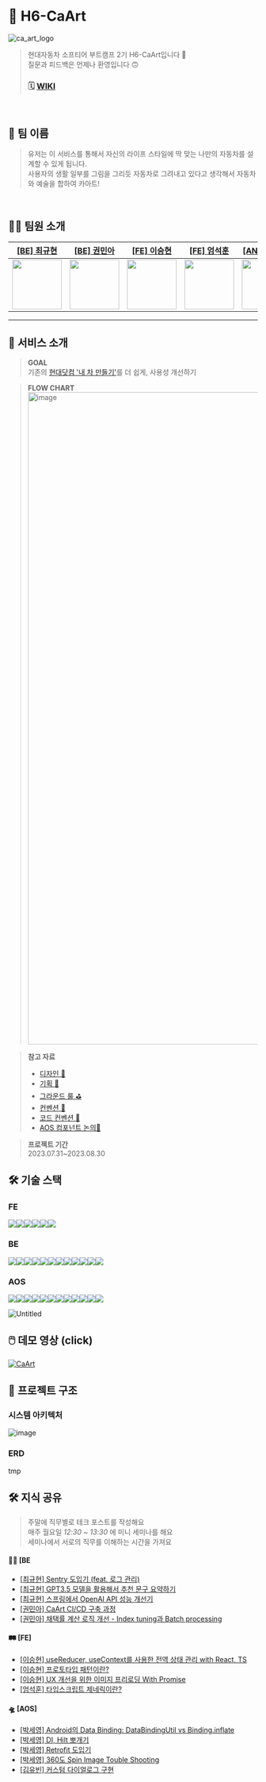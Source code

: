 # 🎨 H6-CaArt
![ca_art_logo](https://github.com/softeerbootcamp-2nd/H6-CaArt/assets/62997391/d329c2a1-106a-45b4-9d8e-6c7bd5d5f4aa)
> 현대자동차 소프티어 부트캠프 2기
> H6-CaArt입니다 🙂  
> 질문과 피드백은 언제나 환영입니다 🙃  
> ### 🗓 [WIKI](https://github.com/softeerbootcamp-2nd/H6-CaArt/wiki)
<br>

## 👬 팀 이름
> 유저는 이 서비스를 통해서 자신의 라이프 스타일에 딱 맞는 나만의 자동차를 설계할 수 있게 됩니다.  
> 사용자의 생활 일부를 그림을 그리듯 자동차로 그려내고 있다고 생각해서 자동차와 예술을 합하여 카아트!  
<br>

## 🧑‍💻 팀원 소개
| [[BE] 최규현](https://github.com/rbgus2002)                | [[BE] 권민아](https://github.com/mingulmangul)                                                | [[FE] 이승현](https://github.com/sseungki98)                         | [[FE] 엄석훈](https://github.com/tommya98)                         | [[AND] 박세영](https://github.com/sey2)                                       | [[AND] 김유빈](https://github.com/gogumaC)                         |
|---------------------------------------------------------|-------------------------------------------------------------|-----------------------------------------------------------|---------------------------------------------------------|-----------------------------------------------------|--------------------------------------------------------|
| <img src="https://github.com/rbgus2002.png" width="100"> | <img src="https://github.com/mingulmangul.png" width="100"> | <img src="https://github.com/sseungki98.png" width="100"> | <img src="https://github.com/tommya98.png" width="100"> | <img src="https://github.com/sey2.png" width="100"> | <img src="https://github.com/gogumaC.png" width="100"> 
---

## 🌴 서비스 소개
> **GOAL**  
> 기존의 [현대닷컴 '내 차 만들기'](https://www.hyundai.com/kr/ko/e/vehicles/estimation)를 더 쉽게, 사용성 개선하기 

> **FLOW CHART**
> <img width="1315" alt="image" src="https://github.com/softeerbootcamp-2nd/H6-CaArt/assets/62997391/d8f35d76-e1d5-4c75-87b7-e9066a3a9d28">

> **참고 자료**  
> * [디자인 🎨](https://www.figma.com/file/p1UkFMMha9P4UvMSgxjjUJ/Handoff_guidelines?type=design&node-id=1-6&mode=design&t=IOPBQbQ365pyFnNW-0)
> * [기획 📜](https://www.figma.com/file/p1UkFMMha9P4UvMSgxjjUJ/Handoff_guidelines?type=design&node-id=8-17111&mode=design&t=sR1iRC07dqwRgOQX-0)
> * [그라운드 룰 ⛳️](https://github.com/softeerbootcamp-2nd/H6-CaArt/wiki/그라운드-룰-⛳️)
> * [컨벤션 📐](https://github.com/softeerbootcamp-2nd/H6-CaArt/wiki/%EC%BB%A8%EB%B2%A4%EC%85%98-%F0%9F%93%90)
> * [코드 컨벤션 🚜](https://github.com/softeerbootcamp-2nd/H6-CaArt/wiki/%EC%BD%94%EB%93%9C-%EC%BB%A8%EB%B2%A4%EC%85%98)
> * [AOS 컴포넌트 논의🎨](https://www.figma.com/file/0DJx5P6bfUIttXCxogWl28/Untitled?type=design&node-id=0%3A1&mode=design&t=YUVNbGXvpuSXjWpf-1)

> **프로젝트 기간**  
> 2023.07.31~2023.08.30

## 🛠️ 기술 스택
### FE
<div style="display:flex;">
<img src="https://img.shields.io/badge/yarn-2C8EBB?style=for-the-badge&logo=yarn&logoColor=white">
<img src="https://img.shields.io/badge/React-61DAFB?style=for-the-badge&logo=React&logoColor=white">
<img src="https://img.shields.io/badge/TypeScript-3178C6?style=for-the-badge&logo=TypeScript&logoColor=white"/>
<img src="https://img.shields.io/badge/Styled Components-DB7093?style=for-the-badge&logo=styledcomponents&logoColor=white">
<img src="https://img.shields.io/badge/Prettier-F7B93E?style=for-the-badge&logo=prettier&logoColor=white">
<img src="https://img.shields.io/badge/Eslint-4B32C3?style=for-the-badge&logo=eslint&logoColor=white">
</div>

### BE
<div style="display:flex;">
<img src="https://img.shields.io/badge/java-007396?style=for-the-badge&logo=java&logoColor=white">
<img src="https://img.shields.io/badge/spring-6DB33F?style=for-the-badge&logo=spring&logoColor=white">
<img src="https://img.shields.io/badge/springboot-6DB33F?style=for-the-badge&logo=springboot&logoColor=white">
<img src="https://img.shields.io/badge/mysql-4479A1?style=for-the-badge&logo=mysql&logoColor=white">
<img src="https://img.shields.io/badge/ec2-FF9900?style=for-the-badge&logo=amazonec2&logoColor=white">
<img src="https://img.shields.io/badge/s3-569A31?style=for-the-badge&logo=amazons3&logoColor=white">
<img src="https://img.shields.io/badge/code deploy-00AA12?style=for-the-badge&lo&logoColor=white">
<img src="https://img.shields.io/badge/awslambda-FF9900?style=for-the-badge&logo=awslambda&logoColor=white">
<img src="https://img.shields.io/badge/github actions-2088FF?style=for-the-badge&logo=githubactions&logoColor=white">
<img src="https://img.shields.io/badge/swagger-85EA2D?style=for-the-badge&logo=swagger&logoColor=black">
<img src="https://img.shields.io/badge/sentry-362D59?style=for-the-badge&logo=sentry&logoColor=white">
<img src="https://img.shields.io/badge/openai-412991?style=for-the-badge&logo=openai&logoColor=white">
</div>

### AOS
<div style="display:flex;">
<img src="https://img.shields.io/badge/android studio-3DDC84?style=for-the-badge&logo=android studio&logoColor=white">
<img src="https://img.shields.io/badge/kotlin-7F52FF?style=for-the-badge&logo=kotlin&logoColor=white">
<img src="https://img.shields.io/badge/firebase-FFCA28?style=for-the-badge&logo=firebase&logoColor=white">
<img src="https://img.shields.io/badge/hilt-3DDC84?style=for-the-badge&logo=android&logoColor=white">
<img src="https://img.shields.io/badge/corutine-3DDC84?style=for-the-badge&logo=android&logoColor=white">
<img src="https://img.shields.io/badge/retrofit-3DDC84?style=for-the-badge&logo=android&logoColor=white">
<img src="https://img.shields.io/badge/livedataflow-3DDC84?style=for-the-badge&logo=android&logoColor=white">
<img src="https://img.shields.io/badge/mvvm-3DDC84?style=for-the-badge&logo=android&logoColor=white">
<img src="https://img.shields.io/badge/coil-3DDC84?style=for-the-badge&logo=android&logoColor=white">
<img src="https://img.shields.io/badge/data binding-3DDC84?style=for-the-badge&logo=android&logoColor=white">
<img src="https://img.shields.io/badge/navigation-3DDC84?style=for-the-badge&logo=android&logoColor=white">
<img src="https://img.shields.io/badge/custum view-3DDC84?style=for-the-badge&logo=android&logoColor=white"> 
</div>

![Untitled](https://github.com/softeerbootcamp-2nd/H6-CaArt/assets/54762273/60105673-5636-43eb-b6b4-b0c3dc4b3420)


## 🖱️ 데모 영상 (click)
[![CaArt](https://github.com/softeerbootcamp-2nd/H6-CaArt/assets/62997391/9aaca621-025b-419f-a783-503293f16a72)](https://youtu.be/Q1H4qMkPsiQ)



## 🏢 프로젝트 구조

### 시스템 아키텍처
![image](https://github.com/softeerbootcamp-2nd/H6-CaArt/assets/62997391/aee7c8b6-ffe6-4e7b-a2c8-00dfa6d14189)

### ERD
tmp


## 🛠 지식 공유
> 주말에 직무별로 테크 포스트를 작성해요   
> 매주 월요일 _12:30 ~ 13:30_ 에 미니 세미나를 해요  
> 세미나에서 서로의 직무를 이해하는 시간을 가져요
#### 💪🏼 [BE
* [[최규현] Sentry 도입기 (feat. 로그 관리)](https://dmansp.tistory.com/74)
* [[최규현] GPT3.5 모델을 활용해서 추천 문구 요약하기](https://flying-guitar-2a3.notion.site/OpenAI-GPT-d87c5e2a73e648698eb489623f1d514d?pvs=4)
* [[최규현] 스프링에서 OpenAI API 성능 개선기](https://flying-guitar-2a3.notion.site/OpenAI-API-e4d2536e85ba411e82f5cdb89bd55e13?pvs=4)
* [[권민아] CaArt CI/CD 구축 과정](https://mingulmangul.notion.site/CaArt-408d1c35423044abb3a5d3ea4d52cd42?pvs=4)
* [[권민아] 채택률 계산 로직 개선 - Index tuning과 Batch processing](https://mingulmangul.notion.site/CaArt-0c2e30a0877f44bc99894fe570eeaf2e?pvs=4)

#### 🛤 [FE]
* [[이승현] useReducer, useContext를 사용한 전역 상태 관리 with React, TS](https://seunghyunfe.tistory.com/4)
* [[이승현] 프로토타입 패턴이란?](https://seunghyunfe.tistory.com/3)
* [[이승현] UX 개선을 위한 이미지 프리로딩 With Promise](https://seunghyunfe.tistory.com/5)
* [[엄석훈] 타입스크립트 제네릭이란?](https://github.com/softeerbootcamp-2nd/H6-CaArt/wiki/2week_FE_tech_post_1)

#### 🛸 [AOS]
* [[박세영] Android의 Data Binding: DataBindingUtil vs Binding.inflate](https://github.com/softeerbootcamp-2nd/H6-CaArt/wiki/1week_AOS_tech_post_1)
* [[박세영] DI, Hilt 뽀개기](https://github.com/softeerbootcamp-2nd/H6-CaArt/wiki/2week_AOS_tech_post_3)
* [[박세영] Retrofit 도입기](https://github.com/softeerbootcamp-2nd/H6-CaArt/wiki/3week_AOS_tech_post_4)
* [[박세영] 360도 Spin Image Touble Shooting](https://github.com/softeerbootcamp-2nd/H6-CaArt/wiki/4week_AOS_tech_post_5)
* [[김유빈] 커스텀 다이얼로그 구현](https://github.com/softeerbootcamp-2nd/H6-CaArt/wiki/1week_AOS_tech_post_2)

<br>


